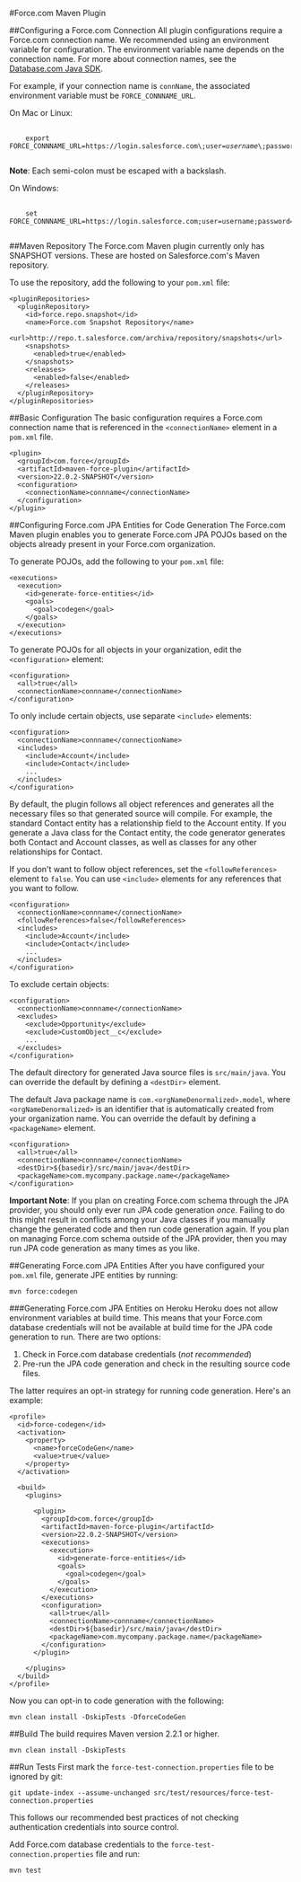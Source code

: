 #Force.com Maven Plugin

##Configuring a Force.com Connection
All plugin configurations require a Force.com connection name. We recommended using an environment variable for configuration. The environment variable name depends on the connection name. For more about connection names, see the [Database.com Java SDK](http://forcedotcom.github.com/java-sdk/connection-url).

For example, if your connection name is `connName`, the associated environment variable must be `FORCE_CONNNAME_URL`.

On Mac or Linux:

<pre>
    <code>
    export FORCE_CONNNAME_URL=https://login.salesforce.com\;user=<em>username</em>\;password=<em>password</em>
    </code>
</pre>

**Note**: Each semi-colon must be escaped with a backslash.

On Windows:

<pre>
    <code>
    set FORCE_CONNNAME_URL=https://login.salesforce.com;user=username;password=password
    </code>
</pre>
    
##Maven Repository
The Force.com Maven plugin currently only has SNAPSHOT versions.  These are hosted on Salesforce.com's Maven repository.

To use the repository, add the following to your `pom.xml` file:

    <pluginRepositories>
      <pluginRepository>
        <id>force.repo.snapshot</id>
        <name>Force.com Snapshot Repository</name>
        <url>http://repo.t.salesforce.com/archiva/repository/snapshots</url>
        <snapshots>
          <enabled>true</enabled>
        </snapshots>
        <releases>
          <enabled>false</enabled>
        </releases>
      </pluginRepository>
    </pluginRepositories> 

##Basic Configuration
The basic configuration requires a Force.com connection name that is referenced in the `<connectionName>` element in a `pom.xml` file.

    <plugin>
      <groupId>com.force</groupId>
      <artifactId>maven-force-plugin</artifactId>
      <version>22.0.2-SNAPSHOT</version>
      <configuration>
        <connectionName>connname</connectionName>
      </configuration>
    </plugin>
    
##Configuring Force.com JPA Entities for Code Generation
The Force.com Maven plugin enables you to generate Force.com JPA POJOs based on the objects already present in your Force.com organization.

To generate POJOs, add the following to your `pom.xml` file:

    <executions>
      <execution>
        <id>generate-force-entities</id>
        <goals>
          <goal>codegen</goal>
        </goals>
      </execution>
    </executions>

To generate POJOs for all objects in your organization, edit the `<configuration>` element:

    <configuration>
      <all>true</all>
      <connectionName>connname</connectionName>
    </configuration>
    
To only include certain objects, use separate `<include>` elements:

    <configuration>
      <connectionName>connname</connectionName>
      <includes>
        <include>Account</include>
        <include>Contact</include>
        ...
      </includes>
    </configuration>

By default, the plugin follows all object references and generates all the necessary files so that generated source will compile. For example, the standard Contact entity has a relationship field to the Account entity. If you generate a Java class for the Contact entity, the code generator generates both Contact and Account classes, as well as classes for any other relationships for Contact.

If you don't want to follow object references, set the `<followReferences>` element to `false`. You can use `<include>` elements for any references that you want to follow.

    <configuration>
      <connectionName>connname</connectionName>
      <followReferences>false</followReferences>
      <includes>
        <include>Account</include>
        <include>Contact</include>
        ...
      </includes>
    </configuration>

To exclude certain objects:

    <configuration>
      <connectionName>connname</connectionName>
      <excludes>
        <exclude>Opportunity</exclude>
        <exclude>CustomObject__c</exclude>
        ...
      </excludes>
    </configuration>

The default directory for generated Java source files is `src/main/java`. You can override the default by defining a `<destDir>` element.

The default Java package name is `com.<orgNameDenormalized>.model`, where `<orgNameDenormalized>` is an identifier that is automatically created from your organization name. You can override the default by defining a `<packageName>` element.

    <configuration>
      <all>true</all>
      <connectionName>connname</connectionName>
      <destDir>${basedir}/src/main/java</destDir>
      <packageName>com.mycompany.package.name</packageName>
    </configuration>
    
**Important Note**: If you plan on creating Force.com schema through the JPA provider, you should only ever run JPA code generation *once*.  Failing to do this
might result in conflicts among your Java classes if you manually change the generated code and then run code generation again. If you plan on managing Force.com schema outside of the JPA provider, then you may run JPA code generation as many times as you like.

##Generating Force.com JPA Entities
After you have configured your `pom.xml` file, generate JPE entities by running:

    mvn force:codegen

###Generating Force.com JPA Entities on Heroku
Heroku does not allow environment variables at build time.  This means that your Force.com database credentials will not be available at
build time for the JPA code generation to run.  There are two options:

1. Check in Force.com database credentials (*not recommended*)
2. Pre-run the JPA code generation and check in the resulting source code files.

The latter requires an opt-in strategy for running code generation.  Here's an example:

    <profile>
      <id>force-codegen</id>
      <activation>
        <property>
          <name>forceCodeGen</name>
          <value>true</value>
        </property>
      </activation>
      
      <build>
        <plugins>
        
          <plugin>
            <groupId>com.force</groupId>
            <artifactId>maven-force-plugin</artifactId>
            <version>22.0.2-SNAPSHOT</version>
            <executions>
              <execution>
                <id>generate-force-entities</id>
                <goals>
                  <goal>codegen</goal>
                </goals>
              </execution>
            </executions>
            <configuration>
              <all>true</all>
              <connectionName>connname</connectionName>
              <destDir>${basedir}/src/main/java</destDir>
              <packageName>com.mycompany.package.name</packageName>
            </configuration>
          </plugin>
          
        </plugins>
      </build>
    </profile>
    
Now you can opt-in to code generation with the following:

    mvn clean install -DskipTests -DforceCodeGen

##Build
The build requires Maven version 2.2.1 or higher.

    mvn clean install -DskipTests

##Run Tests
First mark the `force-test-connection.properties` file to be ignored by git:

    git update-index --assume-unchanged src/test/resources/force-test-connection.properties
    
This follows our recommended best practices of not checking authentication credentials into source control.    

Add Force.com database credentials to the `force-test-connection.properties` file and run:

    mvn test